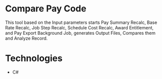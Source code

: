 # Compare Pay Code

This tool based on the Input parameters starts Pay Summary Recalc, Base Rate Recalc, Job Step Recalc, Schedule Cost Recalc, Award Entitlement, and Pay Export Background Job, generates Output Files, Compares them and Analyze Record.

# Technologies

- C#

